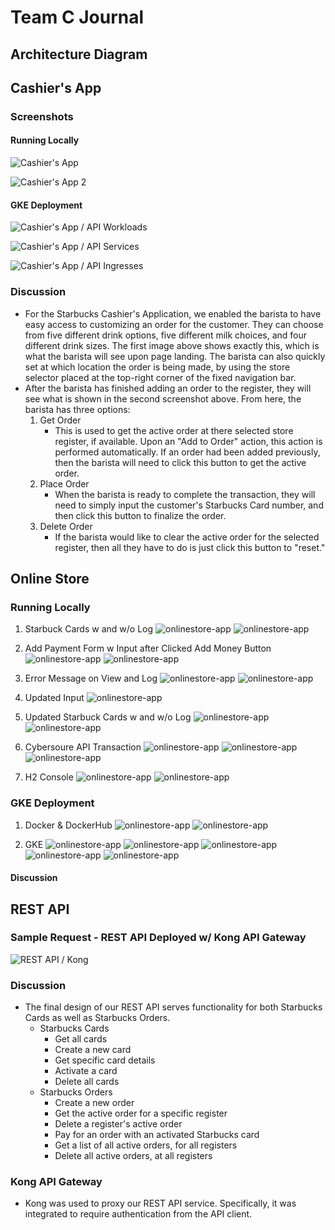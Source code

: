 # Team C Journal 
## Architecture Diagram

## Cashier's App

### Screenshots

#### Running Locally

![Cashier's App](cashiers-app-images/cashiersApp.png)

![Cashier's App 2](cashiers-app-images/cashiersApp2.png)

#### GKE Deployment

![Cashier's App / API Workloads](cashiers-app-images/cashiersApiWorkloads.png)

![Cashier's App / API Services](cashiers-app-images/cashiersApiServicesWithKong.png)

![Cashier's App / API Ingresses](cashiers-app-images/cashiersApiIngresses.png)

### Discussion

- For the Starbucks Cashier's Application, we enabled the barista to have easy access to customizing an order for the customer. They can choose from five different drink options, five different milk choices, and four different drink sizes. The first image above shows exactly this, which is what the barista will see upon page landing. The barista can also quickly set at which location the order is being made, by using the store selector placed at the top-right corner of the fixed navigation bar.
- After the barista has finished adding an order to the register, they will see what is shown in the second screenshot above. From here, the barista has three options:
  1. Get Order
     - This is used to get the active order at there selected store register, if available. Upon an "Add to Order" action, this action is performed automatically. If an order had been added previously, then the barista will need to click this button to get the active order.
  2. Place Order
     - When the barista is ready to complete the transaction, they will need to simply input the customer's Starbucks Card number, and then click this button to finalize the order.
  3. Delete Order
     - If the barista would like to clear the active order for the selected register, then all they have to do is just click this button to "reset."

## Online Store

### Running Locally

1. Starbuck Cards w and w/o Log
![onlinestore-app](onlinestore-images/sbc.png)
![onlinestore-app](onlinestore-images/sbclog.png)

2. Add Payment Form w Input after Clicked Add Money Button
![onlinestore-app](onlinestore-images/input.png)
![onlinestore-app](onlinestore-images/input1.png)

3. Error Message on View and Log
![onlinestore-app](onlinestore-images/mess.png)
![onlinestore-app](onlinestore-images/messlog.png)

4. Updated Input
![onlinestore-app](onlinestore-images/input2.png)

5. Updated Starbuck Cards w and w/o Log
![onlinestore-app](onlinestore-images/updatedsbc.png)
![onlinestore-app](onlinestore-images/updatedsbclog.png)

6. Cybersoure API Transaction
![onlinestore-app](onlinestore-images/cybersource.png)
![onlinestore-app](onlinestore-images/cybersource1.png)
![onlinestore-app](onlinestore-images/cybersource2.png)

7. H2 Console
![onlinestore-app](onlinestore-images/h2console.png)
![onlinestore-app](onlinestore-images/h2console1.png)

### GKE Deployment

1. Docker & DockerHub
![onlinestore-app](onlinestore-images/docker.png)
![onlinestore-app](onlinestore-images/dockerhub.png)

2. GKE
![onlinestore-app](onlinestore-images/cluster.png)
![onlinestore-app](onlinestore-images/workload.png)
![onlinestore-app](onlinestore-images/service.png)
![onlinestore-app](onlinestore-images/ingress.png)
![onlinestore-app](onlinestore-images/deployed.png)

#### Discussion

## REST API

### Sample Request - REST API Deployed w/ Kong API Gateway

![REST API / Kong](cashiers-app-images/proofOfKongGateway.png)

### Discussion

- The final design of our REST API serves functionality for both Starbucks Cards as well as Starbucks Orders.
  - Starbucks Cards
    - Get all cards
    - Create a new card
    - Get specific card details
    - Activate a card
    - Delete all cards
  - Starbucks Orders
    - Create a new order
    - Get the active order for a specific register
    - Delete a register's active order
    - Pay for an order with an activated Starbucks card
    - Get a list of all active orders, for all registers
    - Delete all active orders, at all registers

### Kong API Gateway

- Kong was used to proxy our REST API service. Specifically, it was integrated to require authentication from the API client.
